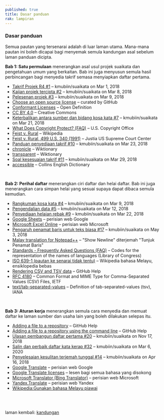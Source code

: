 ```yaml
---
published: true
title: Dasar panduan
rak: lampiran
---
```


### Dasar panduan

Semua pautan yang tersenarai adalah di luar laman utama.
Mana-mana pautan ini boleh dicapai bagi menyemak semula
kandungan asal sebelum laman panduan dicipta.

**Bab 1: Satu permulaan** menerangkan asal usul projek
suaikata dan pengetahuan umum yang berkaitan. Bab ini juga
menyusun semula hasil perbincangan bagi menyedia takrif
semasa menyiapkan daftar pertama.

- [Takrif Projek R4 #1][#1]
  &ndash; kmubiin/suaikata on Mar 1, 2018
- [Kajian projek tercipta #2][#2]
  &ndash; kmubiin/suaikata on Mar 8, 2018
- [Pelesenan projek #3][#3]
  &ndash; kmubiin/suaikata on Mar 9, 2018
- [Choose an open source license][14a]
  &ndash; curated by GitHub
- [Conformant Licenses][14b]
  &ndash; Open Definition
- [CC BY 4.0][14c]
  &ndash; Creative Commons
- [Keterbalikan antara sumber dan bidang kosa kata #7][#7]
  &ndash; kmubiin/suaikata on Mar 21, 2018
- [What Does Copyright Protect? (FAQ)][13a]
  &ndash; U.S. Copyright Office
- [Feist v. Rural][13b]
  &ndash; Wikipedia
- [Feist v. Rural, 499 U.S. 340 (1991)][13c]
  &ndash; Justia US Supreme Court Center
- [Panduan penyediaan takrif #10][#10]
  &ndash; kmubiin/suaikata on Mar 23, 2018
- [chronicle][15a]
  &ndash; Wiktionary
- [transparent][15b]
  &ndash; Wiktionary
- [Soal kesesuaian takrif #11][#11]
  &ndash; kmubiin/suaikata on Mar 29, 2018
- [accessible][16a]
  &ndash; Collins English Dictionary

&nbsp;  

  [#1]: https://github.com/kmubiin/suaikata/issues/1
  [#2]: https://github.com/kmubiin/suaikata/issues/2
  [#3]: https://github.com/kmubiin/suaikata/issues/3
  [#7]: https://github.com/kmubiin/suaikata/issues/7
  [#10]: https://github.com/kmubiin/suaikata/issues/10
  [#11]: https://github.com/kmubiin/suaikata/issues/11
  [13a]: https://www.copyright.gov/help/faq/faq-protect.html
  [13b]: https://en.wikipedia.org/wiki/Feist_v._Rural
  [13c]: https://supreme.justia.com/cases/federal/us/499/340/
  [14a]: https://choosealicense.com/
  [14b]: https://opendefinition.org/licenses/
  [14c]: https://creativecommons.org/licenses/by/4.0/
  [15a]: https://en.wiktionary.org/wiki/chronicle
  [15b]: https://en.wiktionary.org/wiki/transparent
  [16a]: https://www.collinsdictionary.com/dictionary/english/accessible

**Bab 2: Perihal daftar** menerangkan ciri daftar dan helai
daftar. Bab ini juga menerangkan cara simpan helai yang
sesuai supaya dapat dibaca semula kemudian.

- [Rangkuman kosa kata #4][#4]
  &ndash; kmubiin/suaikata on Mar 9, 2018
- [Pengendalian data #5][#5]
  &ndash; kmubiin/suaikata on Mar 12, 2018
- [Penyediaan helaian rebak #9][#9]
  &ndash; kmubiin/suaikata on Mar 22, 2018
- [Google Sheets][23a]
  &ndash; perisian web Google
- [Microsoft Excel Online][23b]
  &ndash; perisian web Microsoft
- [Pengaruh penamat baris untuk teks biasa #17][#17]
  &ndash; kmubiin/suaikata on May 3, 2018
- [Malay translation for Notepad++][25a]
  &ndash; "Show Newline" diterjemah "Tunjuk Penamat Baris"
- [Standards - Frequently Asked Questions (FAQ)][rp2]
  &ndash; Codes for the representation of the names of
  languages (Library of Congress)
- [ISO 639-1 (pautan ke senarai tidak tentu)][rp3]
  &ndash; Wikipedia bahasa Melayu, ensiklopedia bebas
- [Rendering CSV and TSV data][rf1]
  &ndash; GitHub Help
- [RFC 4180][rf2]
  &ndash; Common Format and MIME Type for Comma-Separated
  Values (CSV) Files, IETF
- [text/tab-separated-values][rf3]
  &ndash; Definition of tab-separated-values (tsv), IANA

&nbsp;  

  [#4]: https://github.com/kmubiin/suaikata/issues/4
  [#5]: https://github.com/kmubiin/suaikata/issues/5
  [#9]: https://github.com/kmubiin/suaikata/issues/9
  [#17]: https://github.com/kmubiin/suaikata/issues/17
  [23a]: https://docs.google.com/spreadsheets/
  [23b]: https://office.live.com/start/Excel.aspx
  [25a]: https://github.com/notepad-plus-plus/notepad-plus-plus/blob/master/PowerEditor/installer/nativeLang/malay.xml
  [rp2]: https://www.loc.gov/standards/iso639-2/faq.html
  [rp3]: https://ms.wikipedia.org/wiki/ISO_639-1
  [rf1]: https://help.github.com/articles/rendering-csv-and-tsv-data/
  [rf2]: https://tools.ietf.org/html/rfc4180
  [rf3]: https://www.iana.org/assignments/media-types/text/tab-separated-values

**Bab 3: Aturan kerja** menerangkan semula cara menyedia dan
memuat daftar ke laman sumber dan usaha lain yang boleh
dilakukan selepas itu.

- [Adding a file to a repository][32a]
  &ndash; GitHub Help
- [Adding a file to a repository using the command line][32b]
  &ndash; GitHub Help
- [Ulasan pembangun daftar pertama #20][#20]
  &ndash; kmubiin/suaikata on Nov 17, 2018
- [Salin dan perbaik daftar kata kerap #32][#32]
  &ndash; kmubiin/suaikata on Mar 6, 2020
- [Penyelesaian kesulitan terjemah tunggal #14][#14]
  &ndash; kmubiin/suaikata on Apr 16, 2018
- [Google Translate][rt1]
  &ndash; perisian web Google
- [Google Translate licenses][rt2]
  &ndash; lesen bagi semua bahasa yang disokong
- [Microsoft Translator (Bing Translator)][rt3]
  &ndash; perisian web Microsoft
- [Yandex.Translate][rt4]
  &ndash; perisian web Yandex
- [Wikipedia:Gunakan bahasa Melayu piawai][rp1]

&nbsp;  

  [32a]: https://docs.github.com/en/github/managing-files-in-a-repository/adding-a-file-to-a-repository
  [32b]: https://docs.github.com/en/github/managing-files-in-a-repository/adding-a-file-to-a-repository-using-the-command-line
  [#20]: https://github.com/kmubiin/suaikata/issues/20
  [#32]: https://github.com/kmubiin/suaikata/issues/32
  [#14]: https://github.com/kmubiin/suaikata/issues/14
  [rt1]: https://translate.google.com
  [rt2]: https://translate.google.com/intl/en/about/license/
  [rt3]: https://www.bing.com/translator/
  [rt4]: https://translate.yandex.com/
  [rp1]: https://ms.wikipedia.org/wiki/Wikipedia:Gunakan_bahasa_Melayu_piawai

&nbsp;  
laman kembali: [kandungan][0]

  [0]: index.md
